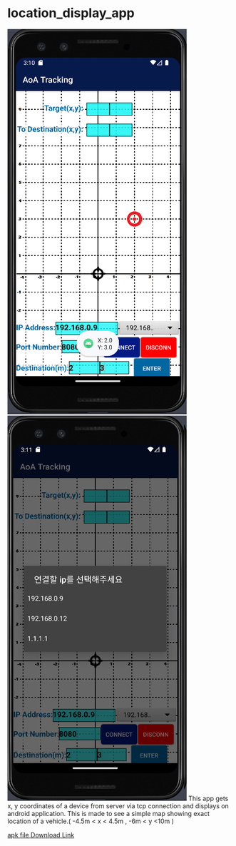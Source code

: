 # location_display_app


![Display](display-1.png) 
![Display](display-2.png) 
This app gets x, y coordinates of a device from server via tcp connection and displays  on android application.
This is made to see a simple map showing exact location of a vehicle.( -4.5m < x < 4.5m  , -6m < y <10m )

[apk file Download Link](https://github.com/DukiChoi/location_display_app/raw/master/apk/location_display_app.apk)
